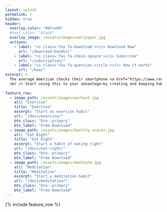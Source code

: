 ```yaml
---
layout: splash
permalink: /
hidden: true
header:
  overlay_color: "#8fce00"
  #text_color: "black"
  overlay_image: /assets/images/wallpaper.jpg
  actions:
    - label: "<i class='fas fa-download'></i> Download Now"
      url: "/download-bundle/"
    - label: "<i class='fas fa-check-square'></i> Subscribe"
      url: "/subscription/"
    - label: "<i class='fas fa-question-circle'></i> How it works"
      url: "/how/"
excerpt: >
  The average American checks their smartphone <a href="https://www.reviews.org/mobile/cell-phone-addiction/">262 times per day.</a>
  <br /> Start using this to your advantage–by creating and keeping habits through your phone's wallpaper.<br />
  
feature_row:
  - image_path: /assets/images/workout.jpg
    alt: "Exercise"
    title: "Exercise"
    excerpt: "Start an exercise habit"
    url: "/docs/exercise/"
    btn_class: "btn--primary"
    btn_label: "Free Download"
  - image_path: /assets/images/healthy-snacks.jpg
    alt: "Eat Right"
    title: "Eat Right"
    excerpt: "Start a habit of eating right"
    url: "/docs/eat-right/"
    btn_class: "btn--primary"
    btn_label: "Free Download"
  - image_path: /assets/images/meditate.jpg
    alt: "Meditation"
    title: "Meditation"
    excerpt: "Start a meditation habit"
    url: "/docs/meditation/"
    btn_class: "btn--primary"
    btn_label: "Free Download"      
---
```


{% include feature_row %}
